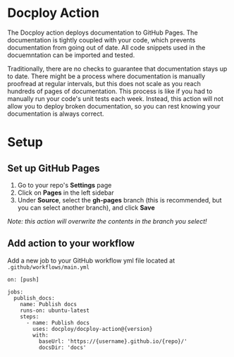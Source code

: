 # Docploy Action

The Docploy action deploys documentation to GitHub Pages. The documentation is tightly coupled with your code, which prevents documentation from going out of date. All code snippets used in the docuemntation can be imported and tested.

Traditionally, there are no checks to guarantee that documentation stays up to date. There might be a process where documentation is manually proofread at regular intervals, but this does not scale as you reach hundreds of pages of documentation. This process is like if you had to manually run your code's unit tests each week. Instead, this action will not allow you to deploy broken documentation, so you can rest knowing your documentation is always correct.

# Setup

## Set up GitHub Pages

1. Go to your repo's **Settings** page
2. Click on **Pages** in the left sidebar
3. Under **Source**, select the **gh-pages** branch (this is recommended, but you can select another branch), and click **Save**

_Note: this action will overwrite the contents in the branch you select!_

## Add action to your workflow

Add a new job to your GitHub workflow yml file located at `.github/workflows/main.yml`

```
on: [push]

jobs:
  publish_docs:
    name: Publish docs
    runs-on: ubuntu-latest
    steps:
      - name: Publish docs
        uses: docploy/docploy-action@{version}
        with:
          baseUrl: 'https://{username}.github.io/{repo}/'
          docsDir: 'docs'
```
